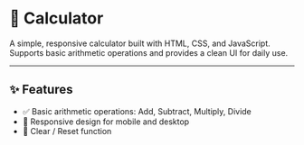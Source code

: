 # 🧮 Calculator

A simple, responsive calculator built with HTML, CSS, and JavaScript. Supports basic arithmetic operations and provides a clean UI for daily use.



---

## ✨ Features

- ✅ Basic arithmetic operations: Add, Subtract, Multiply, Divide
- 🎯 Responsive design for mobile and desktop
- 🧼 Clear / Reset function




